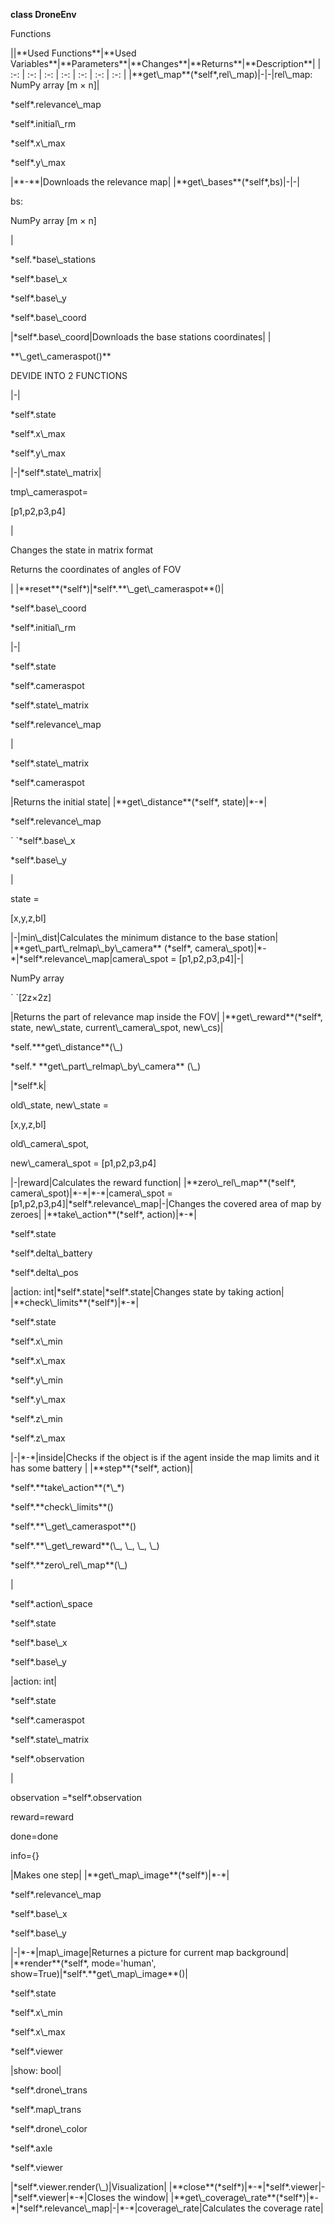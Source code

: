 ﻿**class DroneEnv**
 
Functions

<body>
||**Used Functions**|**Used Variables**|**Parameters**|**Changes**|**Returns**|**Description**|
| :-: | :-: | :-: | :-: | :-: | :-: | :-: |
|**get\_map**(*self*,rel\_map)|-|-|rel\_map: NumPy array [m × n]|<p>*self*.relevance\_map </p><p>*self*.initial\_rm </p><p>*self*.x\_max</p><p>*self*.y\_max</p>|**-**|Downloads the relevance map|
|**get\_bases**(*self*,bs)|-|-|<p>bs: </p><p>NumPy array [m × n]</p>|<p>*self.*base\_stations</p><p>*self*.base\_x</p><p>*self*.base\_y</p><p>*self*.base\_coord</p>|*self*.base\_coord|Downloads the base stations coordinates|
|<p>**\_get\_cameraspot()**</p><p></p><p>DEVIDE INTO 2 FUNCTIONS</p>|-|<p>*self*.state</p><p>*self*.x\_max</p><p>*self*.y\_max</p>|-|*self*.state\_matrix|<p>tmp\_cameraspot=</p><p>[p1,p2,p3,p4]</p>|<p>Changes the state in matrix format</p><p></p><p>Returns the coordinates of angles of FOV </p>|
|**reset**(*self*)|*self*.**\_get\_cameraspot**()|<p>*self*.base\_coord</p><p>*self*.initial\_rm</p>|-|<p>*self*.state</p><p>*self*.cameraspot</p><p>*self*.state\_matrix</p><p>*self*.relevance\_map</p>|<p>*self*.state\_matrix</p><p>*self*.cameraspot</p>|Returns the initial state|
|**get\_distance**(*self*, state)|*-*|<p>*self*.relevance\_map</p><p>` `*self*.base\_x</p><p>*self*.base\_y</p>|<p>state = </p><p>[x,y,z,bl]</p><p></p>|-|min\_dist|Calculates the minimum distance to the base station|
|**get\_part\_relmap\_by\_camera** (*self*, camera\_spot)|*-*|*self*.relevance\_map|camera\_spot = [p1,p2,p3,p4]|-|<p>NumPy array</p><p>` `[2z×2z]</p>|Returns the part of relevance map inside the FOV|
|**get\_reward**(*self*, state, new\_state, current\_camera\_spot, new\_cs)|<p>*self.***get\_distance**(\_)</p><p>*self.* **get\_part\_relmap\_by\_camera** (\_)</p><p></p>|*self*.k|<p>old\_state, new\_state = </p><p>[x,y,z,bl]</p><p></p><p>old\_camera\_spot,</p><p>new\_camera\_spot = [p1,p2,p3,p4]</p>|-|reward|Calculates the reward function|
|**zero\_rel\_map**(*self*, camera\_spot)|*-*|*-*|camera\_spot = [p1,p2,p3,p4]|*self*.relevance\_map|-|Changes the covered area of map by zeroes|
|**take\_action**(*self*, action)|*-*|<p>*self*.state</p><p>*self*.delta\_battery</p><p>*self*.delta\_pos</p>|action: int|*self*.state|*self*.state|Changes state by taking action|
|**check\_limits**(*self*)|*-*|<p>*self*.state</p><p>*self*.x\_min</p><p>*self*.x\_max</p><p>*self*.y\_min</p><p>*self*.y\_max</p><p>*self*.z\_min</p><p>*self*.z\_max</p>|-|*-*|inside|Checks if the object is if the agent inside the map limits and it has some battery |
|**step**(*self*, action)|<p>*self*.**take\_action**(*\_*)</p><p>*self*.**check\_limits**()</p><p>*self*.**\_get\_cameraspot**()</p><p>*self*.**\_get\_reward**(\_, \_, \_, \_)</p><p>*self*.**zero\_rel\_map**(\_)</p>|<p>*self*.action\_space</p><p>*self*.state</p><p>*self*.base\_x</p><p>*self*.base\_y</p>|action: int|<p>*self*.state</p><p>*self*.cameraspot</p><p>*self*.state\_matrix</p><p>*self*.observation</p>|<p>observation =*self*.observation</p><p>reward=reward</p><p>done=done</p><p>info={}</p>|Makes one step|
|**get\_map\_image**(*self*)|*-*|<p>*self*.relevance\_map</p><p>*self*.base\_x</p><p>*self*.base\_y</p>|-|*-*|map\_image|Returnes a picture for current map background|
|**render**(*self*, mode='human', show=True)|*self*.**get\_map\_image**()|<p>*self*.state</p><p>*self*.x\_min</p><p>*self*.x\_max</p><p>*self*.viewer</p><p></p>|show: bool|<p>*self*.drone\_trans</p><p>*self*.map\_trans</p><p>*self*.drone\_color</p><p>*self*.axle</p><p>*self*.viewer</p>|*self*.viewer.render(\_)|Visualization|
|**close**(*self*)|*-*|*self*.viewer|-|*self*.viewer|*-*|Closes the window|
|**get\_coverage\_rate**(*self*)|*-*|*self*.relevance\_map|-|*-*|coverage\_rate|Calculates the coverage rate|
</body>



